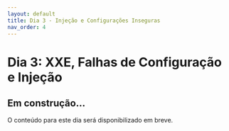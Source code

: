 ```yaml
---
layout: default
title: Dia 3 - Injeção e Configurações Inseguras
nav_order: 4
---
```


# Dia 3: XXE, Falhas de Configuração e Injeção

## Em construção...
O conteúdo para este dia será disponibilizado em breve.